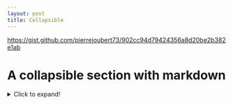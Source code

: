 ```yaml
---
layout: post
title: Collapsible
---
```



https://gist.github.com/pierrejoubert73/902cc94d79424356a8d20be2b382e1ab

# A collapsible section with markdown
<details>
  <summary>Click to expand!</summary>
  
  ## Heading
  
  - A numbered
  - list
     * With some
     * Sub bullets
</details>

